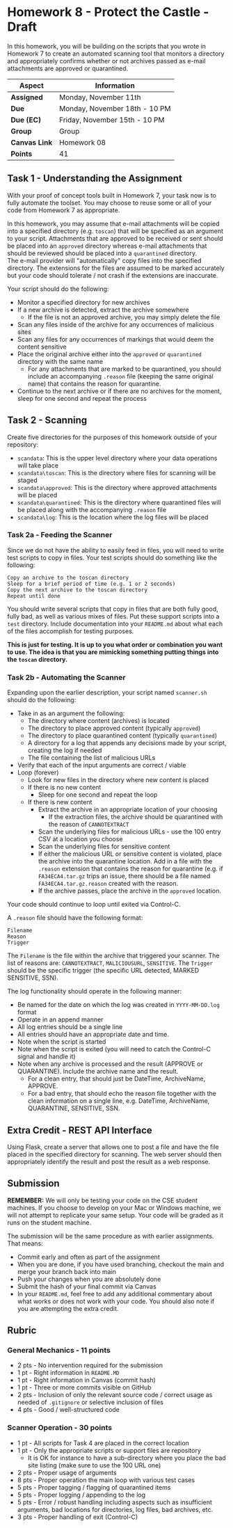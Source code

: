 # Homework 8 - Protect the Castle - Draft

In this homework, you will be building on the scripts that you wrote in Homework 7 to create an automated scanning tool that monitors a directory and appropriately confirms whether or not archives passed as e-mail attachments are approved or quarantined.

| **Aspect** | **Information** |
| --- | --- |
| **Assigned** | Monday, November 11th |
| **Due** | Monday, November 18th - 10 PM |
| **Due (EC)** | Friday, November 15th - 10 PM |
| **Group** | Group |  
| **Canvas Link** | Homework 08 |
| **Points** | 41 |

## Task 1 - Understanding the Assignment

With your proof of concept tools built in Homework 7, your task now is to fully automate the toolset.  You may choose to reuse some or all of your code from Homework 7 as appropriate.

In this homework, you may assume that e-mail attachments will be copied into a specified directory (e.g. `toscan`) that will be specified as an argument to your script. Attachments that are approved to be received or sent should be placed into an `approved` directory whereas e-mail attachments that should be reviewed should be placed into a `quarantined` directory.  
The e-mail provider will "automatically" copy files into the specified directory.  The extensions for the files are assumed to be marked accurately but your code should tolerate / not crash if the extensions are inaccurate.  

Your script should do the following:

* Monitor a specified directory for new archives
* If a new archive is detected, extract the archive somewhere  
   * If the file is not an approved archive, you may simply delete the file
* Scan any files inside of the archive for any occurrences of malicious sites
* Scan any files for any occurrences of markings that would deem the content sensitive
* Place the original archive either into the `approved` or `quarantined` directory with the same name
   * For any attachments that are marked to be quarantined, you should include an accompanying `.reason` file (keeping the same original name) that contains the reason for quarantine.  
* Continue to the next archive or if there are no archives for the moment, sleep for one second and repeat the process

## Task 2 - Scanning 

Create five directories for the purposes of this homework outside of your repository:

* `scandata`: This is the upper level directory where your data operations will take place
* `scandata\toscan`: This is the directory where files for scanning will be staged
* `scandata\approved`: This is the directory where approved attachments will be placed 
* `scandata\quarantined`: This is the directory where quarantined files will be placed along with the accompanying `.reason` file
* `scandata\log`: This is the location where the log files will be placed

### Task 2a - Feeding the Scanner

Since we do not have the ability to easily feed in files, you will need to write test scripts to copy in files.  Your test scripts should do something like the following:

    Copy an archive to the toscan directory 
    Sleep for a brief period of time (e.g. 1 or 2 seconds)
    Copy the next archive to the toscan directory
    Repeat until done
    
You should write several scripts that copy in files that are both fully good, fully bad, as well as various mixes of files.  Put these support scripts into a `test` directory.  Include documentation into your `README.md` about what each of the files accomplish for testing purposes.

**This is just for testing.  It is up to you what order or combination you want to use. The idea is that you are mimicking something putting things into the `toscan` directory.**

### Task 2b - Automating the Scanner

Expanding upon the earlier description, your script named `scanner.sh` should do the following:

* Take in as an argument the following:
   * The directory where content (archives) is located
   * The directory to place approved content (typically `approved`)
   * The directory to place quarantined content (typically `quarantined`)
   * A directory for a log that appends any decisions made by your script, creating the log if needed
   * The file containing the list of malicious URLs
* Verify that each of the input arguments are correct / viable
* Loop (forever)
   * Look for new files in the directory where new content is placed
   * If there is no new content
      * Sleep for one second and repeat the loop
   * If there is new content
      * Extract the archive in an appropriate location of your choosing
         * If the extraction files, the archive should be quarantined with the reason of `CANNOTEXTRACT`   
      * Scan the underlying files for malicious URLs - use the 100 entry CSV at a location you choose
      * Scan the underlying files for sensitive content
      * If either the malicious URL or sensitive content is violated, place the archive into the quarantine location.  Add in a file with the `.reason` extension that contains the reason for quarantine (e.g. if `FA34ECA4.tar.gz` trips an issue, there should be a file named `FA34ECA4.tar.gz.reason` created with the reason.   
      * If the archive passes, place the archive in the `approved` location.

Your code should continue to loop until exited via Control-C.

A `.reason` file should have the following format:

    Filename
    Reason    
    Trigger

The `Filename` is the file within the archive that triggered your scanner.  The list of reasons are: `CANNOTEXTRACT`, `MALICIOUSURL`, `SENSITIVE`.  The `Trigger` should be the specific trigger (the specific URL detected, MARKED SENSITIVE, SSN).    

The log functionality should operate in the following manner:

* Be named for the date on which the log was created in `YYYY-MM-DD.log` format
* Operate in an append manner
* All log entries should be a single line 
* All entries should have an appropriate date and time.
* Note when the script is started
* Note when the script is exited (you will need to catch the Control-C signal and handle it)
* Note when any archive is processed and the result (APPROVE or QUARANTINE). Include the archive name and the result. 
   * For a clean entry, that should just be DateTime, ArchiveName, APPROVE.
   * For a bad entry, that should echo the reason file together with the clean information on a single line, e.g. DateTime, ArchiveName, QUARANTINE, SENSITIVE, SSN.    

## Extra Credit - REST API Interface

Using Flask, create a server that allows one to post a file and have the file placed in the specified directory for scanning.  The web server should then appropriately identify the result and post the result as a web response.

## Submission

**REMEMBER:** We will only be testing your code on the CSE student machines.  If you choose to develop on your Mac or Windows machine, we will not attempt to replicate your same setup.  Your code will be graded as it runs on the student machine.  

The submission will be the same procedure as with earlier assignments.  That means:

* Commit early and often as part of the assignment
* When you are done, if you have used branching, checkout the main and merge your branch back into main
* Push your changes when you are absolutely done
* Submit the hash of your final commit via Canvas
* In your `README.md`, feel free to add any additional commentary about what works or does not work with your code. You should also note if you are attempting the extra credit.  

## Rubric  

### General Mechanics - 11 points

* 2 pts - No intervention required for the submission
* 1 pt - Right information in `README.MD`
* 1 pt - Right information in Canvas (commit hash)
* 1 pt - Three or more commits visible on GitHub
* 2 pts - Inclusion of only the relevant source code / correct usage as needed of `.gitignore` or selective inclusion of files
* 4 pts - Good / well-structured code

### Scanner Operation - 30 points
 
* 1 pt - All scripts for Task 4 are placed in the correct location
* 1 pt - Only the appropriate scripts or support files are repository
   * It is OK for instance to have a sub-directory where you place the bad site listing (make sure to use the 100 URL one) 
* 2 pts - Proper usage of arguments
* 8 pts - Proper operation the main loop with various test cases
* 5 pts - Proper tagging / flagging of quarantined items
* 5 pts - Proper logging / appending to the log
* 5 pts - Error / robust handling including aspects such as insufficient arguments, bad locations for directories, log files, bad archives, etc. 
* 3 pts - Proper handling of exit (Control-C)